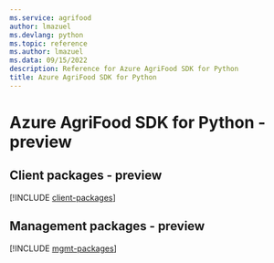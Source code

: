 ```yaml
---
ms.service: agrifood
author: lmazuel
ms.devlang: python
ms.topic: reference
ms.author: lmazuel
ms.data: 09/15/2022
description: Reference for Azure AgriFood SDK for Python
title: Azure AgriFood SDK for Python
---
```

# Azure AgriFood SDK for Python - preview

## Client packages - preview
[!INCLUDE [client-packages](agrifood-client-index.md)]
## Management packages - preview
[!INCLUDE [mgmt-packages](agrifood-mgmt-index.md)]